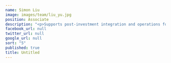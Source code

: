 ```yaml
---
name: Simon Liu
image: images/team/liu_yu.jpg
position: Associate
description: "<p>Supports post-investment integration and operations for affiliate investments. Simon was formerly Big Data Manager at Beijing ChenRui Technology, Senior Consultant of Alliance PKU Management Consulting and Senior Product Manager of Nokia China.</p> <p>He earned an MBA from the Renmin University of China and BS in Computer Science from Xihua University</p>"
facebook_url: null
twitter_url: null
google_url: null
sort: "5"
published: true
title: Untitled
---
```


